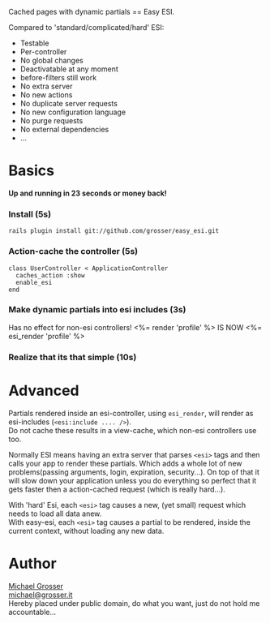 Cached pages with dynamic partials == Easy ESI.

Compared to 'standard/complicated/hard' ESI:

 - Testable
 - Per-controller
 - No global changes
 - Deactivatable at any moment
 - before-filters still work
 - No extra server
 - No new actions
 - No duplicate server requests
 - No new configuration language
 - No purge requests
 - No external dependencies
 - ...

Basics
======
**Up and running in 23 seconds or money back!**

### Install (5s)
    rails plugin install git://github.com/grosser/easy_esi.git

### Action-cache the controller (5s)
    class UserController < ApplicationController
      caches_action :show
      enable_esi
    end

### Make dynamic partials into esi includes (3s)
Has no effect for non-esi controllers!
    <%= render 'profile' %>
    IS NOW
    <%= esi_render 'profile' %>

### Realize that its that simple (10s)

Advanced
========
Partials rendered inside an esi-controller, using `esi_render`, will render as esi-includes (`<esi:include .... />`).<br/>
Do not cache these results in a view-cache, which non-esi controllers use too.

Normally ESI means having an extra server that parses `<esi>` tags and then calls your app to render these partials.
Which adds a whole lot of new problems(passing arguments, login, expiration, security...).
On top of that it will slow down your application unless you do everything so perfect that it gets
faster then a action-cached request (which is really hard...).

With 'hard' Esi, each `<esi>` tag causes a new, (yet small) request which needs to load all data anew.<br/>
With easy-esi, each `<esi>` tag causes a partial to be rendered, inside the current context, without loading any new data.

Author
======
[Michael Grosser](http://grosser.it)<br/>
michael@grosser.it<br/>
Hereby placed under public domain, do what you want, just do not hold me accountable...
